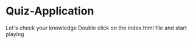 # Quiz-Application
Let's check your knowledge
Double click on the index.html file and start playing
